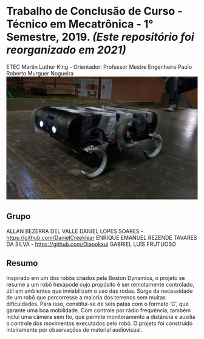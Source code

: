 # Trabalho de Conclusão de Curso - Técnico em Mecatrônica - 1° Semestre, 2019. *(Este repositório foi reorganizado em 2021)*
ETEC Martin Luther King - Orientador: Professor Mestre Engenheiro Paulo Roberto Murguer Nogueira
![](HEXPOD.png)
## Grupo
ALLAN BEZERRA DEL VALLE
DANIEL LOPES SOARES - https://github.com/DanielCreeklear
ENRIQUE EMANUEL REZENDE TAVARES DA SILVA - https://github.com/Oiapokxui
GABRIEL LUÍS FRUTUOSO
## Resumo
  Inspirado em um dos robôs criados pela Boston Dynamics, o projeto se resume a um robô hexápode cujo propósito é ser remotamente controlado, útil em ambientes que inviabilizam o uso das rodas. Surge da necessidade de um robô que percorresse a maioria dos terrenos sem muitas dificuldades. Para isso, constitui-se de seis patas com o formato ‘C’, que garante uma boa mobilidade. Com controle por rádio frequência, também inclui uma câmera sem fio, que permite monitoramento a distância e auxilia o controle dos movimentos executados pelo  robô. O  projeto  foi  construído  inteiramente  por  observações  de material  audiovisual.
## 
